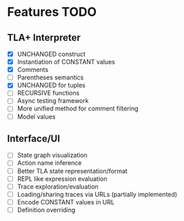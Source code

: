 # Features TODO

## TLA+ Interpreter

- [x] UNCHANGED construct
- [x] Instantiation of CONSTANT values
- [x] Comments
- [ ] Parentheses semantics
- [x] UNCHANGED for tuples
- [ ] RECURSIVE functions
- [ ] Async testing framework
- [ ] More unified method for comment filtering
- [ ] Model values

## Interface/UI

- [ ] State graph visualization
- [ ] Action name inference
- [ ] Better TLA state representation/format
- [ ] REPL like expression evaluation
- [ ] Trace exploration/evaluation
- [ ] Loading/sharing traces via URLs (partially implemented)
- [ ] Encode CONSTANT values in URL
- [ ] Definition overriding